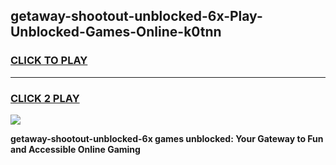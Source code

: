 
## getaway-shootout-unblocked-6x-Play-Unblocked-Games-Online-k0tnn
<h3>
<a href="https://premium76.site?title=getaway-shootout-unblocked-6x&ref=25A">CLICK TO PLAY</a></h3>
<hr>

<h3>
<a href="https://premium76.site?title=getaway-shootout-unblocked-6x&ref=25A">CLICK 2 PLAY</a>
  
</h3>

<a href="https://premium76.site?title=getaway-shootout-unblocked-6x&ref=25A"><img src="https://clearcache.store/games.png"></a>


**getaway-shootout-unblocked-6x games unblocked: Your Gateway to Fun and Accessible Online Gaming**

